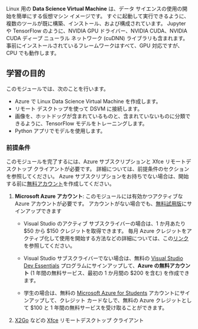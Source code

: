 Linux 用の **Data Science Virtual Machine** は、データ サイエンスの使用の開始を簡単にする仮想マシン イメージです。 すぐに起動して実行できるように、複数のツールが既に構築、インストール、および構成されています。 Jupyter や TensorFlow のように、NVIDIA GPU ドライバー、NVIDIA CUDA、NVIDIA CUDA ディープ ニューラル ネットワーク (cuDNN) ライブラリも含まれます。 事前にインストールされているフレームワークはすべて、GPU 対応ですが、CPU でも動作します。

## <a name="learning-objectives"></a>学習の目的

このモジュールでは、次のことを行います。

- Azure で Linux Data Science Virtual Machine を作成します。
- リモート デスクトップを使って DSVM に接続します。
- 画像を、ホットドッグが含まれているものと、含まれていないものに分類できるように、TensorFlow モデルをトレーニングします。
- Python アプリでモデルを使用します。

### <a name="prerequisites"></a>前提条件
<!---TODO: This is really long, need to make more concise and also add to index.yml--->

このモジュールを完了するには、Azure サブスクリプションと Xfce リモートデスクトップ クライアントが必要です。 詳細については、前提条件のセクションを参照してください。 Azure サブスクリプションをお持ちでない場合は、開始する前に[無料アカウント](https://azure.microsoft.com/free/?WT.mc_id=A261C142F)を作成してください。

 1. **Microsoft Azure アカウント**: このモジュールには有効かつアクティブな Azure アカウントが必要です。 アカウントがない場合でも、[無料試用版](https://azure.microsoft.com/free/)にサインアップできます

    * Visual Studio のアクティブ サブスクライバーの場合は、1 か月あたり $50 から $150 クレジットを取得できます。 毎月 Azure クレジットをアクティブ化して使用を開始する方法などの詳細については、この[リンク](https://azure.microsoft.com/pricing/member-offers/msdn-benefits-details/)を参照してください。

    * Visual Studio サブスクライバーでない場合は、無料の [Visual Studio Dev Essentials](https://www.visualstudio.com/dev-essentials/) プログラムにサインアップして、**Azure の無料アカウント** (1 年間の無料サービス、最初の 1 か月間の $200 を含む) を作成できます。

    * 学生の場合は、無料の [Microsoft Azure for Students](https://aka.ms/azure4students) アカウントにサインアップして、クレジット カードなしで、無料の Azure クレジットとして $100 と 1 年間の無料サービスを受け取ることができます。 

1. [X2Go](https://wiki.x2go.org/doku.php/download:start) などの [Xfce](https://xfce.org/) リモートデスクトップ クライアント
